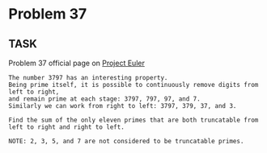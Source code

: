 Problem 37
===

## TASK ##

Problem 37 official page on [Project Euler](http://projecteuler.net/problem=37)

	The number 3797 has an interesting property.
	Being prime itself, it is possible to continuously remove digits from left to right,
	and remain prime at each stage: 3797, 797, 97, and 7.
	Similarly we can work from right to left: 3797, 379, 37, and 3.
	
	Find the sum of the only eleven primes that are both truncatable from left to right and right to left.
	
	NOTE: 2, 3, 5, and 7 are not considered to be truncatable primes.